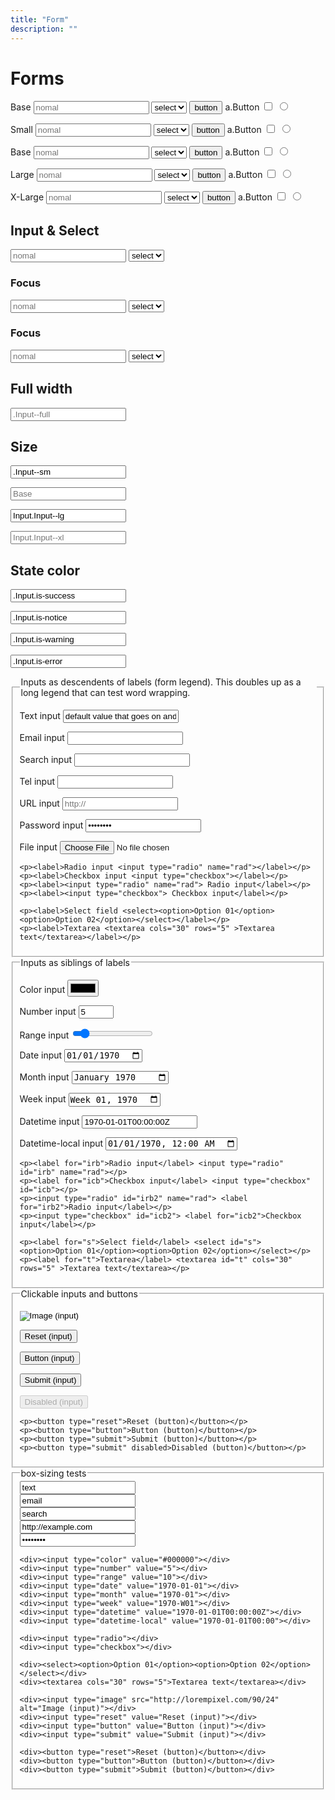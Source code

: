 ```yaml
---
title: "Form"
description: ""
---
```


<div class="Container">

<h1>Forms</h1>

<p>
<label class="">Base</label>
<input class="" type="text" placeholder="nomal">
<select class="">
<option>select</option>
<option>2</option>
</select>
<button class="">button</button>
<a class="">a.Button</a>
<input class="" type="checkbox" placeholder="nomal">
<input class="" type="radio" placeholder="nomal">
</p>




<p>
<label class="t-width1of6 t-inlineBlock">Small</label>
<input class="Input Input--sm t-width1of6" type="text" placeholder="nomal">
<select class="Select Select--sm t-width1of6">
<option>select</option>
<option>2</option>
</select>
<button class="Button Button--sm">button</button>
<a class="Button Button--border Button--sm">a.Button</a>
<input class="" type="checkbox" placeholder="nomal">
<input class="" type="radio" placeholder="nomal">
</p>

<p>
<label class="t-width1of6 t-inlineBlock">Base</label>
<input class="Input t-width1of6" type="text" placeholder="nomal">
<select class="Select t-width1of6">
<option>select</option>
<option>2</option>
</select>
<button class="Button">button</button>
<a class="Button Button--border">a.Button</a>
<input class="" type="checkbox" placeholder="nomal">
<input class="" type="radio" placeholder="nomal">
</p>




<p>
<label class="t-width1of6 t-inlineBlock">Large</label>
<input class="Input Input--lg t-width1of6" type="text" placeholder="nomal">
<select class="Select Select--lg t-width1of6">
<option>select</option>
<option>2</option>
</select>
<button class="Button Button--lg">button</button>
<a class="Button Button--border Button--lg">a.Button</a>
<input class="" type="checkbox" placeholder="nomal">
<input class="" type="radio" placeholder="nomal">
</p>


<p>
<label class="t-width1of6 t-inlineBlock">X-Large</label>
<input class="Input Input--xl t-width1of6" type="text" placeholder="nomal">
<select class="Select Select--xl t-width1of6">
<option>select</option>
<option>2</option>
</select>
<button class="Button Button--border Button--xl">button</button>
<a class="Button Button--border Button--xl">a.Button</a>
<input class="" type="checkbox" placeholder="nomal">
<input class="" type="radio" placeholder="nomal">
</p>



<h2>Input & Select </h2>
<p>
  <input class="Input t-width2of6" type="text" placeholder="nomal">
  <select class="Select t-width2of6">
    <option>select</option>
    <option>2</option>
  </select>
</p>

<h3>Focus</h3>
<p>
  <input class="Input t-width2of6 is-focus" type="text" placeholder="nomal">
  <select class="is-focus Select t-width2of6">
    <option>select</option>
    <option>2</option>
  </select>
</p>

<h3>Focus</h3>
<p>
  <input class="Input t-width2of6 is-disabled" type="text" placeholder="nomal">
  <select class="is-disabled Select t-width2of6">
    <option>select</option>
    <option>2</option>
  </select>
</p>



<h2>Full width</h2>
<p>
<input class="Input--full" type="text" placeholder=".Input--full">
</p>



<h2>Size</h2>
<p>
<input class="Input Input--sm" type="text" value=".Input--sm">
</p>
<p>
<input class="" type="text" placeholder="Base">
</p>
<p>
<input class="Input Input--lg" type="text" value="Input.Input--lg">
</p>
<p>
<input class="Input Input--xl" type="text" placeholder="Input.Input--xl">
</p>

<h2>State color</h2>
<p>
<input class="Input is-success" type="text" value=".Input.is-success">
</p>
<p>
<input class="Input is-notice" type="text" value=".Input.is-notice">
</p>
<p>
<input class="Input is-warning" type="text" value=".Input.is-warning">
</p>
<p>
<input class="Input is-error" type="text" value=".Input.is-error">
</p>












<form>
  <fieldset>
    <legend>Inputs as descendents of labels (form legend). This doubles up as a long legend that can test word wrapping.</legend>
    <p><label>Text input <input type="text" value="default value that goes on and on without stopping or punctuation"></label></p>
    <p><label>Email input <input type="email"></label></p>
    <p><label>Search input <input type="search"></label></p>
    <p><label>Tel input <input type="tel"></label></p>
    <p><label>URL input <input type="url" placeholder="http://"></label></p>
    <p><label>Password input <input type="password" value="password"></label></p>
    <p><label>File input <input type="file"></label></p>

    <p><label>Radio input <input type="radio" name="rad"></label></p>
    <p><label>Checkbox input <input type="checkbox"></label></p>
    <p><label><input type="radio" name="rad"> Radio input</label></p>
    <p><label><input type="checkbox"> Checkbox input</label></p>

    <p><label>Select field <select><option>Option 01</option><option>Option 02</option></select></label></p>
    <p><label>Textarea <textarea cols="30" rows="5" >Textarea text</textarea></label></p>
  </fieldset>

  <fieldset>
    <legend>Inputs as siblings of labels</legend>
    <p><label for="ic">Color input</label> <input type="color" id="ic" value="#000000"></p>
    <p><label for="in">Number input</label> <input type="number" id="in" min="0" max="10" value="5"></p>
    <p><label for="ir">Range input</label> <input type="range" id="ir" value="10"></p>
    <p><label for="idd">Date input</label> <input type="date" id="idd" value="1970-01-01"></p>
    <p><label for="idm">Month input</label> <input type="month" id="idm" value="1970-01"></p>
    <p><label for="idw">Week input</label> <input type="week" id="idw" value="1970-W01"></p>
    <p><label for="idt">Datetime input</label> <input type="datetime" id="idt" value="1970-01-01T00:00:00Z"></p>
    <p><label for="idtl">Datetime-local input</label> <input type="datetime-local" id="idtl" value="1970-01-01T00:00"></p>

    <p><label for="irb">Radio input</label> <input type="radio" id="irb" name="rad"></p>
    <p><label for="icb">Checkbox input</label> <input type="checkbox" id="icb"></p>
    <p><input type="radio" id="irb2" name="rad"> <label for="irb2">Radio input</label></p>
    <p><input type="checkbox" id="icb2"> <label for="icb2">Checkbox input</label></p>

    <p><label for="s">Select field</label> <select id="s"><option>Option 01</option><option>Option 02</option></select></p>
    <p><label for="t">Textarea</label> <textarea id="t" cols="30" rows="5" >Textarea text</textarea></p>
  </fieldset>

  <fieldset>
    <legend>Clickable inputs and buttons</legend>
    <p><input type="image" src="http://lorempixel.com/90/24" alt="Image (input)"></p>
    <p><input type="reset" value="Reset (input)"></p>
    <p><input type="button" value="Button (input)"></p>
    <p><input type="submit" value="Submit (input)"></p>
    <p><input type="submit" value="Disabled (input)" disabled></p>

    <p><button type="reset">Reset (button)</button></p>
    <p><button type="button">Button (button)</button></p>
    <p><button type="submit">Submit (button)</button></p>
    <p><button type="submit" disabled>Disabled (button)</button></p>
  </fieldset>

  <fieldset id="boxsize">
    <legend>box-sizing tests</legend>
    <div><input type="text" value="text"></div>
    <div><input type="email" value="email"></div>
    <div><input type="search" value="search"></div>
    <div><input type="url" value="http://example.com"></div>
    <div><input type="password" value="password"></div>

    <div><input type="color" value="#000000"></div>
    <div><input type="number" value="5"></div>
    <div><input type="range" value="10"></div>
    <div><input type="date" value="1970-01-01"></div>
    <div><input type="month" value="1970-01"></div>
    <div><input type="week" value="1970-W01"></div>
    <div><input type="datetime" value="1970-01-01T00:00:00Z"></div>
    <div><input type="datetime-local" value="1970-01-01T00:00"></div>

    <div><input type="radio"></div>
    <div><input type="checkbox"></div>

    <div><select><option>Option 01</option><option>Option 02</option></select></div>
    <div><textarea cols="30" rows="5">Textarea text</textarea></div>

    <div><input type="image" src="http://lorempixel.com/90/24" alt="Image (input)"></div>
    <div><input type="reset" value="Reset (input)"></div>
    <div><input type="button" value="Button (input)"></div>
    <div><input type="submit" value="Submit (input)"></div>

    <div><button type="reset">Reset (button)</button></div>
    <div><button type="button">Button (button)</button></div>
    <div><button type="submit">Submit (button)</button></div>
  </fieldset>
</form>



</div>
